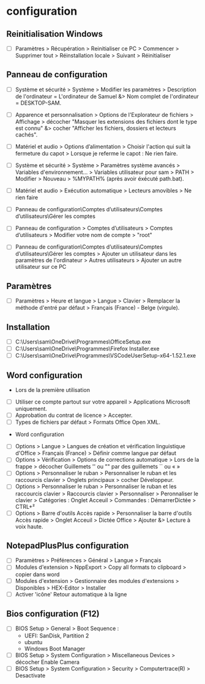# configuration

## Reinitialisation Windows
- [ ] Paramètres > Récupération > Reinitialiser ce PC > Commencer > Supprimer tout > Réinstallation locale > Suivant > Réinitialiser

## Panneau de configuration
- [ ] Système et sécurité > Système > Modifier les paramètres > Description de l'ordinateur = L'ordinateur de Samuel &> Nom complet de l'ordinateur = DESKTOP-SAM.
- [ ] Apparence et personnalisation > Options de l'Explorateur de fichiers > Affichage > décocher "Masquer les extensions des fichiers dont le type est connu" &> cocher "Afficher les fichiers, dossiers et lecteurs cachés".
- [ ] Matériel et audio > Options d’alimentation > Choisir l'action qui suit la fermeture du capot > Lorsque je referme le capot : Ne rien faire.
- [ ] Système et sécurité > Système > Paramètres système avancés > Variables d'environnement... > Variables utilisateur pour sam > PATH > Modifier > Nouveau > %MYPATH% (après avoir éxécuté path.bat).
- [ ] Matériel et audio > Exécution automatique > Lecteurs amovibles > Ne rien faire
- [ ] Panneau de configuration\Comptes d’utilisateurs\Comptes d’utilisateurs\Gérer les comptes
- [ ] Panneau de configuration > Comptes d’utilisateurs > Comptes d’utilisateurs > Modifier votre nom de compte > "root"
- [ ] Panneau de configuration\Comptes d’utilisateurs\Comptes d’utilisateurs\Gérer les comptes > Ajouter un utilisateur dans les paramètres de l'ordinateur > Autres utilisateurs > Ajouter un autre utilisateur sur ce PC


## Paramètres
- [ ] Paramètres > Heure et langue > Langue > Clavier > Remplacer la méthode d'entré par défaut > Français (France) - Belge (virgule).

## Installation
- [ ] C:\Users\sam\OneDrive\Programmes\OfficeSetup.exe
- [ ] C:\Users\sam\OneDrive\Programmes\Firefox Installer.exe
- [ ] C:\Users\sam\OneDrive\Programmes\VSCodeUserSetup-x64-1.52.1.exe

## Word configuration
+ Lors de la première utilisation
- [ ] Utiliser ce compte partout sur votre appareil > Applications Microsoft uniquement.
- [ ] Approbation du contrat de licence > Accepter.
- [ ] Types de fichiers par défaut > Formats Office Open XML.

+ Word configuration
- [ ] Options > Langue > Langues de création et vérification linguistique d'Office > Français (France) > Définir comme langue par défaut
- [ ] Options > Vérification > Options de corrections automatique > Lors de la frappe > décocher Guillemets '' ou "" par des guillemets `` ou « »
- [ ] Options > Personnaliser le ruban > Personnaliser le ruban et les raccourcis clavier > Onglets principaux > cocher Développeur.
- [ ] Options > Personnaliser le ruban > Personnaliser le ruban et les raccourcis clavier > Raccourcis clavier > Personnaliser > Peronnaliser le clavier > Catégories : Onglet Acceuil > Commandes : DémarrerDictée > CTRL+²
- [ ] Options > Barre d'outils Accès rapide > Personnaliser la barre d'outils Accès rapide > Onglet Acceuil > Dictée Office > Ajouter &> Lecture à voix haute.

## NotepadPlusPlus configuration

- [ ] Paramètres > Préférences > Général > Langue > Français
- [ ] Modules d'extension > NppExport > Copy all formats to clipboard > copier dans word
- [ ] Modules d'extension > Gestionnaire des modules d'extensions > Disponibles > HEX-Editor > Installer
- [ ] Activer 'icône' Retour automatique à la ligne

## Bios configuration (F12)
- [ ] BIOS Setup > General > Boot Sequence :
	* UEFI: SanDisk, Partition 2
	* ubuntu
	* Windows Boot Manager
- [ ] BIOS Setup > System Configuration > Miscellaneous Devices > décocher Enable Camera
- [ ] BIOS Setup > System Configuration > Security > Computertrace(R) > Desactivate